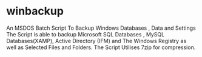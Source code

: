 # winbackup
An MSDOS Batch Script To Backup Windows Databases , Data and Settings
The Script is able to backup Microsoft SQL Databases , MySQL Databases(XAMP), Active Directory (IFM) and The Windows Registry as well as Selected Files and Folders.
The Script Utilises 7zip for compression.




